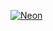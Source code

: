 [![Neon](https://github.com/neondatabase/.github/assets/27310414/f026c202-e4dd-4393-803c-c9515387ec60)](https://neon.tech)
